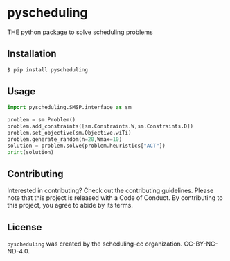 # pyscheduling

THE python package to solve scheduling problems

## Installation

```bash
$ pip install pyscheduling
```

## Usage

```python
import pyscheduling.SMSP.interface as sm

problem = sm.Problem()
problem.add_constraints([sm.Constraints.W,sm.Constraints.D])
problem.set_objective(sm.Objective.wiTi)
problem.generate_random(n=20,Wmax=10)
solution = problem.solve(problem.heuristics["ACT"])
print(solution)
```

## Contributing

Interested in contributing? Check out the contributing guidelines. Please note that this project is released with a Code of Conduct. By contributing to this project, you agree to abide by its terms.

## License

`pyscheduling` was created by the scheduling-cc organization. CC-BY-NC-ND-4.0.